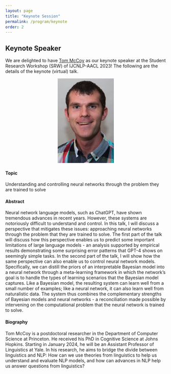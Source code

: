 ```yaml
---
layout: page
title: "Keynote Session"
permalink: /program/keynote
order: 2
---
```


## Keynote Speaker

We are delighted to have [Tom McCoy](https://rtmccoy.com/) as our keynote speaker at the Student Research Workshop (SRW) of IJCNLP-AACL 2023!
The following are the details of the keynote (virtual) talk.

<center><img src="/assets/mccoy_headshot_large.jpg" width="35%"/></center>

#### Topic

Understanding and controlling neural networks through the problem they are trained to solve

#### Abstract

Neural network language models, such as ChatGPT, have shown tremendous advances in recent years. However, these systems are notoriously difficult to understand and control. In this talk, I will discuss a perspective that mitigates these issues: approaching neural networks through the problem that they are trained to solve. The first part of the talk will discuss how this perspective enables us to predict some important limitations of large language models - an analysis supported by empirical results demonstrating some surprising error patterns that GPT-4 shows on seemingly simple tasks. In the second part of the talk, I will show how the same perspective can also enable us to control neural network models. Specifically, we can distill the priors of an interpretable Bayesian model into a neural network through a meta-learning framework in which the network’s goal is to handle the types of learning scenarios that the Bayesian model captures. Like a Bayesian model, the resulting system can learn well from a small number of examples; like a neural network, it can also learn well from naturalistic data. The system thus combines the complementary strengths of Bayesian models and neural networks - a reconciliation made possible by intervening on the computational problem that the neural network is trained to solve.

#### Biography

Tom McCoy is a postdoctoral researcher in the Department of Computer Science at Princeton. He received his PhD in Cognitive Science at Johns Hopkins. Starting in January 2024, he will be an Assistant Professor of Linguistics at Yale. In his research, he aims to bridge the divide between linguistics and NLP: How can we use theories from linguistics to help us understand and evaluate NLP models, and how can advances in NLP help us answer questions from linguistics?
